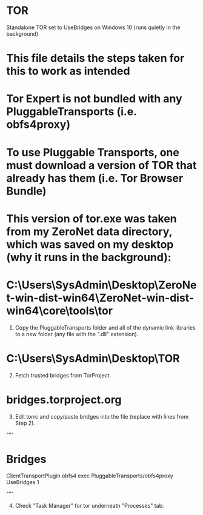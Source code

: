 # TOR
Standalone TOR set to UseBridges on Windows 10 (runs quietly in the background)

# This file details the steps taken for this to work as intended
# Tor Expert is not bundled with any PluggableTransports (i.e. obfs4proxy)
# To use Pluggable Transports, one must download a version of TOR that already has them (i.e. Tor Browser Bundle)

# This version of tor.exe was taken from my ZeroNet data directory, which was saved on my desktop (why it runs in the background):

# C:\Users\SysAdmin\Desktop\ZeroNet-win-dist-win64\ZeroNet-win-dist-win64\core\tools\tor

1. Copy the PluggableTransports folder and all of the dynamic link libraries to a new folder (any file with the ".dll" extension).

# C:\Users\SysAdmin\Desktop\TOR

2. Fetch trusted bridges from TorProject.

# bridges.torproject.org

3. Edit torrc and copy/paste bridges into the file (replace <bridge> with lines from Step 2).

"""

# Bridges
ClientTransportPlugin obfs4 exec PluggableTransports/obfs4proxy
<bridge>
<bridge>
<bridge>
UseBridges 1

"""
  
4. Check "Task Manager" for tor underneath "Processes" tab.
